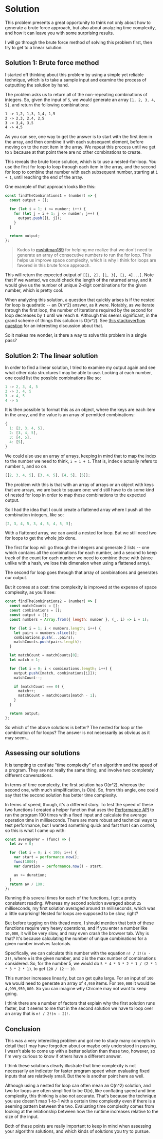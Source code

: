 # Solution

This problem presents a great opportunity to think not only about how to generate a brute force approach, but also about analyzing time complexity, and how it can leave you with some surprising results.

I will go through the brute force method of solving this problem first, then try to get to a linear solution.

## Solution 1: Brute force method

I started off thinking about this problem by using a simple yet reliable technique, which is to take a sample input and examine the process of outputting the solution by hand.

The problem asks us to return all of the non-repeating combinations of integers. So, given the input of `5`, we would generate an array `[1, 2, 3, 4, 5]`, and return the following combinations:

```md
1 -> 1,2, 1,3, 1,4, 1,5
2 -> 2,3, 2,4, 2,5
3 -> 3,4, 3,5
4 -> 4,5
```

As you can see, one way to get the answer is to start with the first item in the array, and then combine it with each subsequent element, before moving on to the next item in the array. We repeat this process until we get to `5` because at that point there are no other combinations to create.

This reveals the brute force solution, which is to use a nested-for-loop. You use the first for loop to loop through each item in the array, and the second for loop to combine that number with each subsequent number, starting at `i + 1`, until reaching the end of the array.

One example of that approach looks like this:

```js
const findTheCombinations1 = (number) => {
  const output = [];

  for (let i = 1; i <= number; i++) {
    for (let j = i + 1; j <= number; j++) {
      output.push([i, j]);
    }
  }

  return output;
};
```

> Kudos to [mwhitman189](https://github.com/mwhitman189) for helping me realize that we don't need to generate an array of consecutive numbers to run the for loop. This helps us improve space complexity, which is why I think for loops are favored in this brute force approach.

This will return the expected output of `[[1, 2], [1, 3], [1, 4]...]`. Note that if we wanted, we could check the length of the returned array, and it would give us the number of unique 2-digit combinations for the given number, which is pretty cool.

When analyzing this solution, a question that quickly arises is if the nested for loop is quadratic -- an O(n^2) answer, as it were. Notably, as we iterate through the first loop, the number of iterations required by the second for loop decreases by `1` until we reach `0`. Although this seems significant, in the grand scheme of things this solution is O(n^2). See [this stackoverflow question](https://stackoverflow.com/questions/362059/what-is-the-big-o-of-a-nested-loop-where-number-of-iterations-in-the-inner-loop) for an interesting discussion about that.

So it makes me wonder, is there a way to solve this problem in a single pass?

## Solution 2: The linear solution

In order to find a linear solution, I tried to examine my output again and see what other data structures I may be able to use. Looking at each number, one could list the possible combinations like so:

```js
1 -> 2, 3, 4, 5
2 -> 3, 4, 5
3 -> 4, 5
4 -> 5
```

It is then possible to format this as an object, where the keys are each item in the array, and the value is an array of permitted combinations:

```js
{
  1: [2, 3, 4, 5],
  2: [3, 4, 5],
  3: [4, 5],
  4: [5],
}
```

We could also use an array of arrays, keeping in mind that to map the index to the number we need to think, `i = i + 1`. That is, index `0` actually refers to number `1`, and so on.

```js
[[2, 3, 4, 5], [3, 4, 5], [4, 5], [5]];
```

The problem with this is that with an array of arrays or an object with keys that are arrays, we are back to square one: we'd still have to do some kind of nested for loop in order to map these combinations to the expected output.

So I had the idea that I could create a flattened array where I push all the combination integers, like so:

```js
[2, 3, 4, 5, 3, 4, 5, 4, 5, 5];
```

With a flattened array, we can avoid a nested for loop. But we still need two for loops to get the whole job done.

The first for loop will go through the integers and generate 2 lists -- one which contains all the combinations for each number, and a second to keep track of the count for each number we need to combine these with (since unlike with a hash, we lose this dimension when using a flattened array).

The second for loop goes through that array of combinations and generates our output.

But it comes at a cost: time complexity is improved at the expense of space complexity, as you'll see:

```js
const findTheCombinations2 = (number) => {
  const matchCounts = [];
  const combinations = [];
  const output = [];
  const numbers = Array.from({ length: number }, (_, i) => i + 1);

  for (let i = 1; i < numbers.length; i++) {
    let pairs = numbers.slice(i);
    combinations.push(...pairs);
    matchCounts.push(pairs.length);
  }

  let matchCount = matchCounts[0];
  let match = 1;

  for (let i = 0; i < combinations.length; i++) {
    output.push([match, combinations[i]]);
    matchCount--;

    if (matchCount === 0) {
      match++;
      matchCount = matchCounts[match - 1];
    }
  }

  return output;
};
```

So which of the above solutions is better? The nested for loop or the combination of for loops? The answer is not necessarily as obvious as it may seem...

## Assessing our solutions

It is tempting to conflate "time complexity" of an algorithm and the speed of a program. They are not really the same thing, and involve two completely different conversations.

In terms of time complexity, the first solution has O(n^2), whereas the second one, with much simplification, is O(n). So, from this angle, one could say that the second solution has better time complexity.

In terms of speed, though, it's a different story. To test the speed of these two functions I created a helper function that uses the [Performance API](https://developer.mozilla.org/en-US/docs/Web/API/Performance) to run the program 100 times with a fixed input and calculate the average operation time in milliseconds. There are more robust and technical ways to test performance, but I wanted something quick and fast that I can control, so this is what I came up with:

```js
const averagePer = (func) => {
  let av = 0;

  for (let i = 0; i < 100; i++) {
    var start = performance.now();
    func(1000);
    var duration = performance.now() - start;

    av += duration;
  }
  return av / 100;
};
```

Running this several times for each of the functions, I got a pretty consistent reading. Whereas my second solution averaged about `25` milliseconds, my first solution averaged around `15` milliseconds, which was a little surprising! Nested for loops are supposed to be slow, right?

But before tugging on this thead more, I should mention that both of these functions require very heavy operations, and if you enter a number like `10,000`, it will be very slow, and may even crash the browser tab. Why is that? It's because calculating the number of unique combinations for a given number involves factorials.

Specifically, we can calculate this number with the equation `n! / 2!(n - 2)!`, where `n` is the given number, and `2` is the max number of combinations considered. So, for the number 5, we would do `5 * 4 * 3 * 2 * 1 / (2 * 1 * 3 * 2 * 1)`, to get `120 / 12` -- `10`.

This number increases linearly, but can get quite large. For an input of `100` we would need to generate an array of `4,950` items. For `100,000` it would be `4,999,950,000`. So you can imagine why Chrome may not want to keep going.

I think there are a number of factors that explain why the first solution runs faster, but it seems to me that in the second solution we have to loop over an array that is `n! / 2!(n - 2)!`.

## Conclusion

This was a very interesting problem and got me to study many concepts in detail that I may have forgotten about or maybe only understood in passing. I wasn't able to come up with a better solution than these two, however, so I'm very curious to know if others have a different answer.

I think these solutions clearly illustrate that time complexity is not necessarily an indicator for faster program speed when evaluating fixed inputs that are relatively small. But there is another point here as well.

Although using a nested for loop can often mean an O(n^2) solution, and two for loops are often simplified to be O(n), like conflating speed and time complexity, this thinking is also not accurate. That's because the technique you use doesn't map 1-to-1 with a certain time complexity even if there is a seeming pattern between the two. Evaluating time complexity comes from looking at the relationship between how the runtime increases relative to the size of the input.

Both of these points are really important to keep in mind when assessing your algorithm solutions, and which kinds of solutions you try to pursue.
